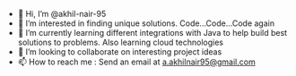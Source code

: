 - 👋 Hi, I’m @akhil-nair-95
- 👀 I’m interested in finding unique solutions. Code...Code...Code again
- 🌱 I’m currently learning different integrations with Java to help build best solutions to problems. Also learning cloud technologies
- 💞️ I’m looking to collaborate on interesting project ideas
- 📫 How to reach me : Send an email at a.akhilnair95@gmail.com

<!---
akhil-nair-95/akhil-nair-95 is a ✨ special ✨ repository because its `README.md` (this file) appears on your GitHub profile.
You can click the Preview link to take a look at your changes.
--->
